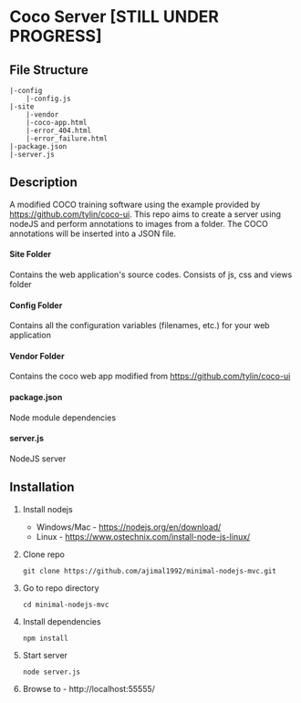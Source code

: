 # Coco Server [STILL UNDER PROGRESS]
## File Structure
    |-config
        |-config.js
    |-site
        |-vendor
        |-coco-app.html
        |-error_404.html
        |-error_failure.html
    |-package.json
    |-server.js

## Description
A modified COCO training software using the example provided by https://github.com/tylin/coco-ui. This repo aims to create a server using nodeJS and perform annotations to images from a folder. The COCO annotations will be inserted into a JSON file. 

#### Site Folder
Contains the web application's source codes. Consists of js, css and views folder
#### Config Folder
Contains all the configuration variables (filenames, etc.) for your web application
#### Vendor Folder
Contains the coco web app modified from https://github.com/tylin/coco-ui
#### package.json
Node module dependencies
#### server.js
NodeJS server

## Installation
1. Install nodejs
    - Windows/Mac - https://nodejs.org/en/download/
    - Linux - https://www.ostechnix.com/install-node-js-linux/
2. Clone repo

       git clone https://github.com/ajimal1992/minimal-nodejs-mvc.git
3. Go to repo directory

       cd minimal-nodejs-mvc
4. Install dependencies

       npm install
5. Start server

       node server.js
6. Browse to - http://localhost:55555/

